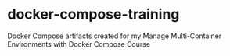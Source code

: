 # docker-compose-training
Docker Compose artifacts created for my Manage Multi-Container Environments with Docker Compose Course
